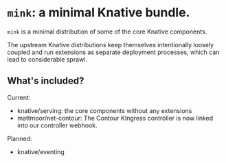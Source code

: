 # `mink`: a minimal Knative bundle.

`mink` is a minimal distribution of some of the core Knative components.

The upstream Knative distributions keep themselves intentionally loosely coupled and run extensions as separate deployment processes, which can lead to considerable sprawl.

## What's included?

Current:
 - knative/serving: the core components without any extensions
 - mattmoor/net-contour: The Contour KIngress controller is now linked into our controller webhook.

Planned:
 - knative/eventing
